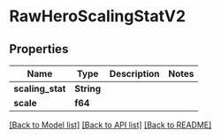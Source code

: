# RawHeroScalingStatV2

## Properties

Name | Type | Description | Notes
------------ | ------------- | ------------- | -------------
**scaling_stat** | **String** |  | 
**scale** | **f64** |  | 

[[Back to Model list]](../README.md#documentation-for-models) [[Back to API list]](../README.md#documentation-for-api-endpoints) [[Back to README]](../README.md)


